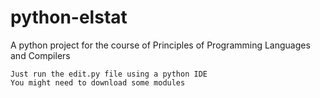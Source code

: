 # python-elstat
A python project for the course of Principles of Programming Languages and Compilers
~~~RUN~~~
Just run the edit.py file using a python IDE
You might need to download some modules
